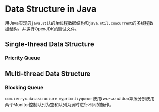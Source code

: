 # Data Structure in Java

用Java实现的`java.util`的单线程数据结构和`java.util.concurrent`的多线程数据结构。并运行OpenJDK的测试文件。

## Single-thread Data Structure

### Priority Queue

## Multi-thread Data Structure

### Blocking Queue
`com.terryx.datastructure.mypriorityqueue` 使用two-condition算法分别使用两个Monitor控制队列为空和队列为满时进行不同的操作。
